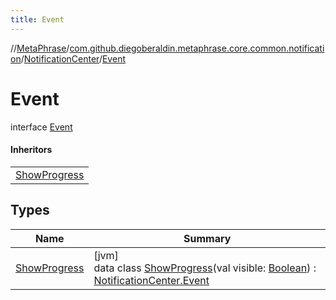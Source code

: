 ```yaml
---
title: Event
---
```

//[MetaPhrase](../../../../index.html)/[com.github.diegoberaldin.metaphrase.core.common.notification](../../index.html)/[NotificationCenter](../index.html)/[Event](index.html)



# Event

interface [Event](index.html)

#### Inheritors


| |
|---|
| [ShowProgress](-show-progress/index.html) |


## Types


| Name | Summary |
|---|---|
| [ShowProgress](-show-progress/index.html) | [jvm]<br>data class [ShowProgress](-show-progress/index.html)(val visible: [Boolean](https://kotlinlang.org/api/latest/jvm/stdlib/kotlin/-boolean/index.html)) : [NotificationCenter.Event](index.html) |

